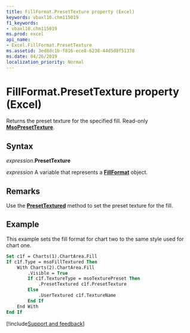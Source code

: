 ```yaml
---
title: FillFormat.PresetTexture property (Excel)
keywords: vbaxl10.chm115019
f1_keywords:
- vbaxl10.chm115019
ms.prod: excel
api_name:
- Excel.FillFormat.PresetTexture
ms.assetid: 3ed8dc1b-f816-ece8-6238-44d5d8f51378
ms.date: 04/26/2019
localization_priority: Normal
---
```



# FillFormat.PresetTexture property (Excel)

Returns the preset texture for the specified fill. Read-only **[MsoPresetTexture](Office.MsoPresetTexture.md)**.


## Syntax

_expression_.**PresetTexture**

_expression_ A variable that represents a **[FillFormat](Excel.FillFormat.md)** object.


## Remarks

Use the **[PresetTextured](Excel.FillFormat.PresetTextured.md)** method to set the preset texture for the fill.


## Example

This example sets the fill format for chart two to the same style used for chart one.

```vb
Set c1f = Charts(1).ChartArea.Fill 
If c1f.Type = msoFillTextured Then 
    With Charts(2).ChartArea.Fill 
        .Visible = True 
        If c1f.TextureType = msoTexturePreset Then 
            .PresetTextured c1f.PresetTexture 
        Else 
            .UserTextured c1f.TextureName 
        End If 
    End With 
End If
```




[!include[Support and feedback](~/includes/feedback-boilerplate.md)]